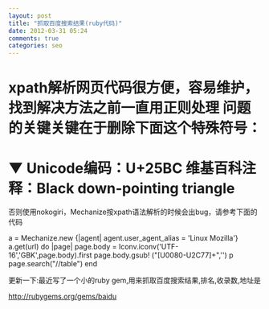 ```yaml
---
layout: post
title: "抓取百度搜索结果(ruby代码)"
date: 2012-03-31 05:24
comments: true
categories: seo
---
```


xpath解析网页代码很方便，容易维护，找到解决方法之前一直用正则处理
问题的关键关键在于删除下面这个特殊符号：
=============================
▼
Unicode编码：U+25BC
维基百科注释：Black down-pointing triangle
=============================
否则使用nokogiri，Mechanize按xpath语法解析的时候会出bug，请参考下面的代码

a = Mechanize.new {|agent| agent.user_agent_alias = 'Linux Mozilla'}
a.get(url) do |page|
page.body = Iconv.iconv('UTF-16','GBK',page.body).first
page.body.gsub! ("[U0080-U2C77]+",'')
p page.search("//table")
end

更新一下:最近写了一个小的ruby gem,用来抓取百度搜索结果,排名,收录数,地址是

http://rubygems.org/gems/baidu
